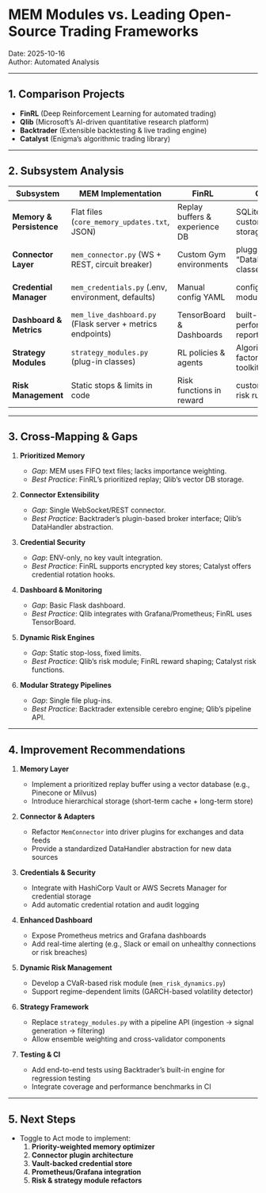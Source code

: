 # MEM Modules vs. Leading Open-Source Trading Frameworks

Date: 2025-10-16  
Author: Automated Analysis  

---

## 1. Comparison Projects

- **FinRL** (Deep Reinforcement Learning for automated trading)  
- **Qlib** (Microsoft’s AI-driven quantitative research platform)  
- **Backtrader** (Extensible backtesting & live trading engine)  
- **Catalyst** (Enigma’s algorithmic trading library)

---

## 2. Subsystem Analysis

| Subsystem                | MEM Implementation                                           | FinRL                          | Qlib                             | Backtrader                    | Catalyst                      |
|--------------------------|--------------------------------------------------------------|--------------------------------|----------------------------------|-------------------------------|-------------------------------|
| **Memory & Persistence** | Flat files (`core_memory_updates.txt`, JSON)                | Replay buffers & experience DB | SQLite or custom binary storage  | No persistent memory          | In-memory (no persistence)   |
| **Connector Layer**      | `mem_connector.py` (WS + REST, circuit breaker)              | Custom Gym environments        | pluggable “DataHandler” classes  | Broker adapters & feeds       | Exchange adapters            |
| **Credential Manager**   | `mem_credentials.py` (.env, environment, defaults)           | Manual config YAML            | config modules                   | User-provided API keys        | .env + config file           |
| **Dashboard & Metrics**  | `mem_live_dashboard.py` (Flask server + metrics endpoints)   | TensorBoard & Dashboards      | built-in performance reports     | No dashboard built-in         | Jupyter notebooks            |
| **Strategy Modules**     | `strategy_modules.py` (plug-in classes)                     | RL policies & agents          | Algorithm factory + toolkit      | Strategy classes & mixins     | Strategy scripts             |
| **Risk Management**      | Static stops & limits in code                               | Risk functions in reward       | customizable risk rules          | User-defined indicators       | Limited risk controls        |

---

## 3. Cross-Mapping & Gaps

1. **Prioritized Memory**  
   - *Gap*: MEM uses FIFO text files; lacks importance weighting.  
   - *Best Practice*: FinRL’s prioritized replay; Qlib’s vector DB storage.

2. **Connector Extensibility**  
   - *Gap*: Single WebSocket/REST connector.  
   - *Best Practice*: Backtrader’s plugin-based broker interface; Qlib’s DataHandler abstraction.

3. **Credential Security**  
   - *Gap*: ENV-only, no key vault integration.  
   - *Best Practice*: FinRL supports encrypted key stores; Catalyst offers credential rotation hooks.

4. **Dashboard & Monitoring**  
   - *Gap*: Basic Flask dashboard.  
   - *Best Practice*: Qlib integrates with Grafana/Prometheus; FinRL uses TensorBoard.

5. **Dynamic Risk Engines**  
   - *Gap*: Static stop-loss, fixed limits.  
   - *Best Practice*: Qlib’s risk module; FinRL reward shaping; Catalyst risk functions.

6. **Modular Strategy Pipelines**  
   - *Gap*: Single file plug-ins.  
   - *Best Practice*: Backtrader extensible cerebro engine; Qlib’s pipeline API.

---

## 4. Improvement Recommendations

1. **Memory Layer**  
   - Implement a prioritized replay buffer using a vector database (e.g., Pinecone or Milvus)  
   - Introduce hierarchical storage (short-term cache + long-term store)

2. **Connector & Adapters**  
   - Refactor `MemConnector` into driver plugins for exchanges and data feeds  
   - Provide a standardized DataHandler abstraction for new data sources

3. **Credentials & Security**  
   - Integrate with HashiCorp Vault or AWS Secrets Manager for credential storage  
   - Add automatic credential rotation and audit logging

4. **Enhanced Dashboard**  
   - Expose Prometheus metrics and Grafana dashboards  
   - Add real-time alerting (e.g., Slack or email on unhealthy connections or risk breaches)

5. **Dynamic Risk Management**  
   - Develop a CVaR-based risk module (`mem_risk_dynamics.py`)  
   - Support regime-dependent limits (GARCH-based volatility detector)

6. **Strategy Framework**  
   - Replace `strategy_modules.py` with a pipeline API (ingestion → signal generation → filtering)  
   - Allow ensemble weighting and cross-validator components

7. **Testing & CI**  
   - Add end-to-end tests using Backtrader’s built-in engine for regression testing  
   - Integrate coverage and performance benchmarks in CI

---

## 5. Next Steps

- Toggle to Act mode to implement:  
  1. **Priority-weighted memory optimizer**  
  2. **Connector plugin architecture**  
  3. **Vault-backed credential store**  
  4. **Prometheus/Grafana integration**  
  5. **Risk & strategy module refactors**
